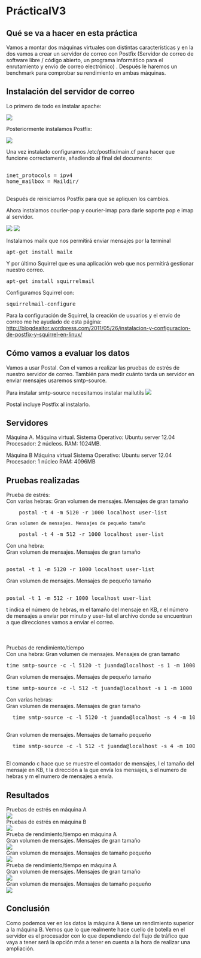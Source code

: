 PrácticaIV3
===========

## Qué se va a hacer en esta práctica ##

Vamos a montar dos máquinas virtuales con distintas características y en la dos vamos a crear un servidor de correo con Postfix (Servidor de correo de software libre / código abierto, un programa
informático para el enrutamiento y envío de correo electrónico) . Después le haremos un benchmark para comprobar su rendimiento en ambas máquinas.


## Instalación del servidor de correo ##

Lo primero de todo es instalar apache:

<img src=https://dl.dropboxusercontent.com/u/71428812/ivp3/1.jpg />

Posteriormente instalamos Postfix:

<img src=https://dl.dropboxusercontent.com/u/71428812/ivp3/2.jpg />

Una vez instalado configuramos /etc/postfix/main.cf para hacer que funcione correctamente, añadiendo al final del documento:

<pre>

inet_protocols = ipv4
home_mailbox = Maildir/

</pre>

Después de reiniciamos Postfix para que se apliquen los cambios.

Ahora instalamos courier-pop y courier-imap para darle soporte pop e imap al servidor.

<img src=https://dl.dropboxusercontent.com/u/71428812/ivp3/3.jpg />

<img src=https://dl.dropboxusercontent.com/u/71428812/ivp3/4.jpg />

Instalamos mailx que nos permitirá enviar mensajes por la terminal

<pre>
apt-get install mailx
</pre>

Y por último Squirrel que es una aplicación web que nos permitirá gestionar nuestro correo.

<pre>
apt-get install squirrelmail
</pre>

Configuramos Squirrel con:

<pre>
squirrelmail-configure
</pre>

Para la configuración de Squirrel, la creación de usuarios y el envío de correo me he ayudado de esta página:
http://blogdeaitor.wordpress.com/2011/05/26/instalacion-y-configuracion-de-postfix-y-squirrel-en-linux/

## Cómo vamos a evaluar los datos ##

Vamos a usar Postal. Con el vamos a realizar las pruebas de estrés de nuestro servidor de correo. También para medir cuánto tarda un servidor en enviar mensajes usaremos smtp-source.

Para instalar smtp-source necesitamos instalar mailutils
<img src=https://dl.dropboxusercontent.com/u/71428812/ivp3/5.jpg />

Postal incluye Postfix al instalarlo.

## Servidores ##

Máquina A.
Máquina virtual.
Sistema Operativo: Ubuntu server 12.04
Procesador: 2 núcleos.
RAM: 1024MB.

Máquina B
Máquina virtual
Sistema Operativo: Ubuntu server 12.04
Procesador: 1 núcleo
RAM: 4096MB

## Pruebas realizadas ##

Prueba de estrés:
<br>
  Con varias hebras:
    Gran volumen de mensajes. Mensajes de gran tamaño
    
<pre>
    postal -t 4 -m 5120 -r 1000 localhost user-list
</pre>

    Gran volumen de mensajes. Mensajes de pequeño tamaño
<pre>
    postal -t 4 -m 512 -r 1000 localhost user-list
</pre>

  Con una hebra:
  <br>
Gran volumen de mensajes. Mensajes de gran tamaño
<pre>

postal -t 1 -m 5120 -r 1000 localhost user-list
</pre>

Gran volumen de mensajes. Mensajes de pequeño tamaño
<pre>

postal -t 1 -m 512 -r 1000 localhost user-list
</pre>

t indica el número de hebras, m el tamaño del mensaje en KB, r el número de mensajes a enviar por minuto y user-list el archivo donde se encuentran a que direcciones vamos a enviar el correo.
<br>
<br>
<br>
<br>
Pruebas de rendimiento/tiempo
<br>
Con una hebra:
    Gran volumen de mensajes. Mensajes de gran tamaño
<pre>
time smtp-source -c -l 5120 -t juanda@localhost -s 1 -m 1000 localhost
</pre>
Gran volumen de mensajes. Mensajes de pequeño tamaño
<pre>
time smtp-source -c -l 512 -t juanda@localhost -s 1 -m 1000 localhost
</pre>
Con varias hebras:
  <br>
Gran volumen de mensajes. Mensajes de gran tamaño
  <pre>
  time smtp-source -c -l 5120 -t juanda@localhost -s 4 -m 1000 localhost
  </pre>
Gran volumen de mensajes. Mensajes de tamaño pequeño
  <pre>
  time smtp-source -c -l 512 -t juanda@localhost -s 4 -m 1000 localhost
  </pre>
  
El comando c hace que se muestre el contador de mensajes, l el tamaño del mensaje en KB, t la dirección a la que envía los mensajes, s el numero de hebras y m el numero de mensajes a envía.

## Resultados ##
Pruebas de estrés en máquina A
<br>
<img src=https://dl.dropboxusercontent.com/u/71428812/ivp3/6.jpg />
<br>
Pruebas de estrés en máquina B
<br>
<img src=https://dl.dropboxusercontent.com/u/71428812/ivp3/7.jpg />
<br>
Prueba de rendimiento/tiempo en máquina A
<br>
Gran volumen de mensajes. Mensajes de gran tamaño
<br>
<img src=https://dl.dropboxusercontent.com/u/71428812/ivp3/8.jpg />
<br>
Gran volumen de mensajes. Mensajes de tamaño pequeño
<br>
<img src=https://dl.dropboxusercontent.com/u/71428812/ivp3/9.jpg />
<br>
Prueba de rendimiento/tiempo en máquina A
<br>
Gran volumen de mensajes. Mensajes de gran tamaño
<br>
<img src=https://dl.dropboxusercontent.com/u/71428812/ivp3/10.jpg />
<br>
Gran volumen de mensajes. Mensajes de tamaño pequeño
<br>
<img src=https://dl.dropboxusercontent.com/u/71428812/ivp3/11.jpg />
<br>

## Conclusión ##
Como podemos ver en los datos la máquina A tiene un rendimiento superior a la máquina B. Vemos que lo que realmente hace cuello de botella en el servidor es el procesador con lo que dependiendo del flujo de tráfico que vaya a tener será la opción más a tener en cuenta a la hora de realizar una ampliación.
